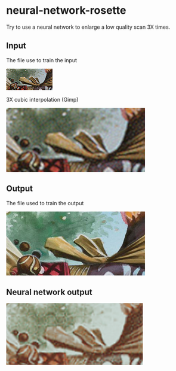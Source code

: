 # neural-network-rosette

Try to use a neural network to enlarge a low quality scan 3X times.

## Input

The file use to train the input

![Input](in.png)

3X cubic interpolation (Gimp)

![Input 3X cubix](in3x.png)

## Output

The file used to train the output

![Output](out.png)

## Neural network output

![Result](result.png)
